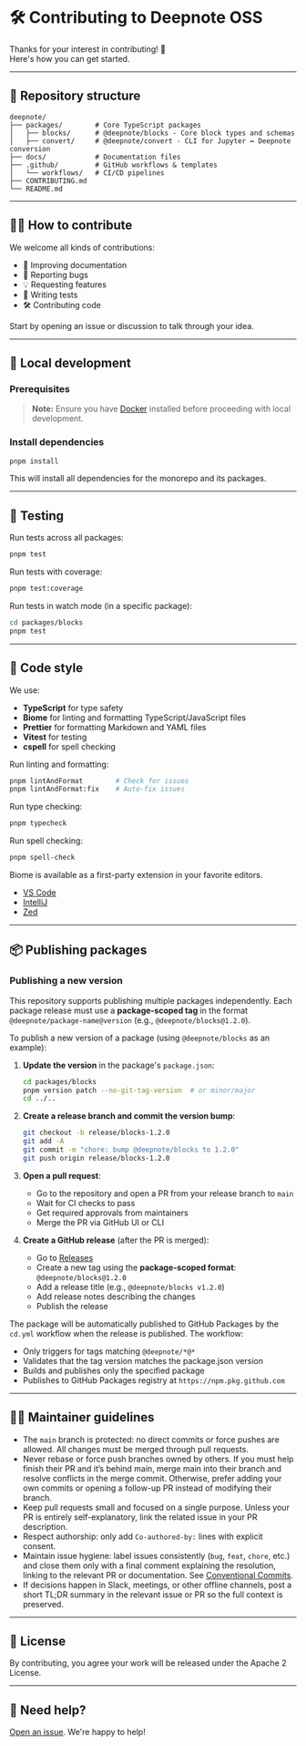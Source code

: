 # 🛠️ Contributing to Deepnote OSS

Thanks for your interest in contributing! 🎉  
Here's how you can get started.

---

## 📂 Repository structure

```text
deepnote/
├── packages/        # Core TypeScript packages
│   ├── blocks/      # @deepnote/blocks - Core block types and schemas
│   ├── convert/     # @deepnote/convert - CLI for Jupyter ↔ Deepnote conversion
├── docs/            # Documentation files
├── .github/         # GitHub workflows & templates
│   └── workflows/   # CI/CD pipelines
├── CONTRIBUTING.md
└── README.md
```

---

## 🧑‍💻 How to contribute

We welcome all kinds of contributions:

- 📝 Improving documentation
- 💬 Reporting bugs
- 💡 Requesting features
- 🧪 Writing tests
- 🛠️ Contributing code

Start by opening an issue or discussion to talk through your idea.

---

## 🚀 Local development

### Prerequisites

> **Note:** Ensure you have [Docker](https://www.docker.com/get-started) installed before proceeding with local development.

### Install dependencies

```bash
pnpm install
```

This will install all dependencies for the monorepo and its packages.

---

## 🧪 Testing

Run tests across all packages:

```bash
pnpm test
```

Run tests with coverage:

```bash
pnpm test:coverage
```

Run tests in watch mode (in a specific package):

```bash
cd packages/blocks
pnpm test
```

---

## 🧼 Code style

We use:

- **TypeScript** for type safety
- **Biome** for linting and formatting TypeScript/JavaScript files
- **Prettier** for formatting Markdown and YAML files
- **Vitest** for testing
- **cspell** for spell checking

Run linting and formatting:

```bash
pnpm lintAndFormat        # Check for issues
pnpm lintAndFormat:fix    # Auto-fix issues
```

Run type checking:

```bash
pnpm typecheck
```

Run spell checking:

```bash
pnpm spell-check
```

Biome is available as a first-party extension in your favorite editors.

- [VS Code](https://biomejs.dev/guides/editors/first-party-extensions/#vs-code)
- [IntelliJ](https://biomejs.dev/guides/editors/first-party-extensions/#intellij)
- [Zed](https://biomejs.dev/guides/editors/first-party-extensions/#zed)

---

## 📦 Publishing packages

### Publishing a new version

This repository supports publishing multiple packages independently. Each package release must use a **package-scoped tag** in the format `@deepnote/package-name@version` (e.g., `@deepnote/blocks@1.2.0`).

To publish a new version of a package (using `@deepnote/blocks` as an example):

1. **Update the version** in the package's `package.json`:

   ```bash
   cd packages/blocks
   pnpm version patch --no-git-tag-version  # or minor/major
   cd ../..
   ```

2. **Create a release branch and commit the version bump**:

   ```bash
   git checkout -b release/blocks-1.2.0
   git add -A
   git commit -m "chore: bump @deepnote/blocks to 1.2.0"
   git push origin release/blocks-1.2.0
   ```

3. **Open a pull request**:
   - Go to the repository and open a PR from your release branch to `main`
   - Wait for CI checks to pass
   - Get required approvals from maintainers
   - Merge the PR via GitHub UI or CLI

4. **Create a GitHub release** (after the PR is merged):
   - Go to [Releases](https://github.com/deepnote/deepnote/releases/new)
   - Create a new tag using the **package-scoped format**: `@deepnote/blocks@1.2.0`
   - Add a release title (e.g., `@deepnote/blocks v1.2.0`)
   - Add release notes describing the changes
   - Publish the release

The package will be automatically published to GitHub Packages by the `cd.yml` workflow when the release is published. The workflow:

- Only triggers for tags matching `@deepnote/*@*`
- Validates that the tag version matches the package.json version
- Builds and publishes only the specified package
- Publishes to GitHub Packages registry at `https://npm.pkg.github.com`

---

## 🧑‍🔧 Maintainer guidelines

- The `main` branch is protected: no direct commits or force pushes are allowed. All changes must be merged through pull requests.
- Never rebase or force push branches owned by others. If you must help finish their PR and it’s behind main, merge main into their branch and resolve conflicts in the merge commit. Otherwise, prefer adding your own commits or opening a follow-up PR instead of modifying their branch.
- Keep pull requests small and focused on a single purpose. Unless your PR is entirely self-explanatory, link the related issue in your PR description.
- Respect authorship: only add `Co-authored-by:` lines with explicit consent.
- Maintain issue hygiene: label issues consistently (`bug`, `feat`, `chore`, etc.) and close them only with a final comment explaining the resolution, linking to the relevant PR or documentation. See [Conventional Commits](https://www.conventionalcommits.org/en/v1.0.0/#summary).
- If decisions happen in Slack, meetings, or other offline channels, post a short TL;DR summary in the relevant issue or PR so the full context is preserved.

---

## 📄 License

By contributing, you agree your work will be released under the Apache 2 License.

---

## 🙌 Need help?

[Open an issue](https://github.com/deepnote/deepnote/issues/new). We're happy to help!
